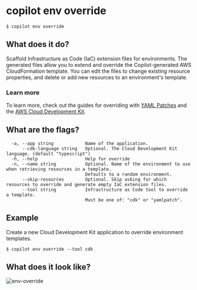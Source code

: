 # copilot env override
```console
$ copilot env override
```

## What does it do?
Scaffold Infrastructure as Code (IaC) extension files for environments.
The generated files allow you to extend and override the Copilot-generated AWS CloudFormation template.
You can edit the files to change existing resource properties, and delete
or add new resources to an environment's template.

### Learn more

To learn more, check out the guides for overriding with [YAML Patches](../developing/overrides/yamlpatch.md) and the
[AWS Cloud Development Kit](../developing/overrides/cdk.md).

## What are the flags?

```console
  -a, --app string            Name of the application.
      --cdk-language string   Optional. The Cloud Development Kit language. (default "typescript")
  -h, --help                  Help for override
  -n, --name string           Optional. Name of the environment to use when retrieving resources in a template.
                              Defaults to a random environment.
      --skip-resources        Optional. Skip asking for which resources to override and generate empty IaC extension files.
      --tool string           Infrastructure as Code tool to override a template.
                              Must be one of: "cdk" or "yamlpatch".
```

## Example

Create a new Cloud Development Kit application to override environment templates.

```console
$ copilot env override --tool cdk
```

## What does it look like?

![env-override](https://user-images.githubusercontent.com/879348/227585768-44d5d91f-11d5-4d4b-a5fa-12bb5239710f.gif)